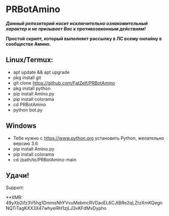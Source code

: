 # PRBotAmino
***Данный репозиторий носит исключительно ознакомительный характер и не призывает Вас к противозаконным действиям!***

**Простой скрипт, который выполняет рассылку в ЛС всему онлайну в сообществе Амино.**

## Linux/Termux:
- apt update && apt upgrade
- pkg install git
- git clone https://github.com/FatZelf/PRBotAmino
- pkg install python
- pip install Amino.py
- pip install colorama
- cd PRBotAmino
- python bot.py

## Windows
- Тебе нужно с https://www.python.org установить Python, желательно версию 3.6
- pip install Amino.py
- pip install colorama
- cd /path/to/PRBotAmino-main

## Удачи!

Support:

**XMR: 49yXb2ifz3V5hg1DmmsNhYVvuMebmcRVDaoEL6CJtBRe2qLZtzXmKQegnNQTiTagKXX3X47whyeiRH1zjLJ3vKFdMvDypho
